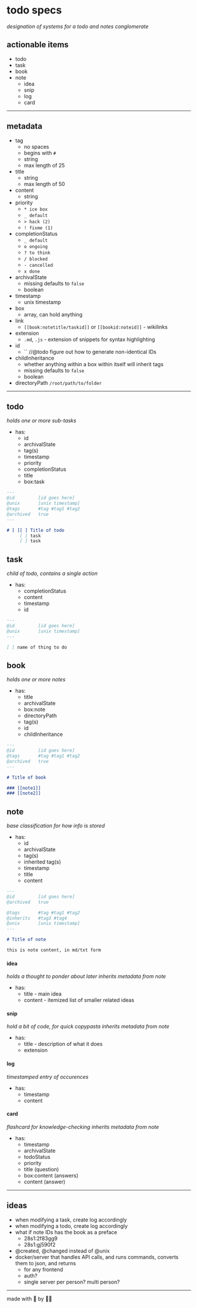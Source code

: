 # todo specs
_designation of systems for a todo and notes conglomerate_

## actionable items
* todo
* task
* book
* note
  * idea
  * snip
  * log
  * card

---
  
## metadata
* tag
  * no spaces
  * begins with `#`
  * string
  * max length of 25 
* title
  * string
  * max length of 50
* content
  * string
* priority
  * `* ice box`
  * `_ default`
  * `> hack (2)`
  * `! fixme (1)`
* completionStatus
  * `_ default`
  * `o ongoing`
  * `? to think`
  * `/ blocked`
  * `- cancelled`
  * `x done`
* archivalState
  * missing defaults to `false`
  * boolean
* timestamp
  * unix timestamp
* box
  * array, can hold anything
* link
  * `[[book:notetitle/taskid]]` or `[[bookid:noteid]]` - wikilinks
* extension
  * `.md`, `.js` - extension of snippets for syntax highlighting
* id
  * `` //@todo figure out how to generate non-identical IDs
* childInheritance
  * whether anything within a box within itself will inherit tags
  * missing defaults to `false`
  * boolean
* directoryPath
  `/root/path/to/folder`

---

## todo
_holds one or more sub-tasks_

* has:
  * id
  * archivalState
  * tag(s)
  * timestamp
  * priority
  * completionStatus
  * title
  * box:task

```md
---
@id         [id goes here]
@unix       [unix timestamp]
@tags       #tag #tag1 #tag2
@archived   true 
---

# [ ][ ] Title of todo
     [ ] task
     [ ] task
```


## task
_child of todo, contains a single action_

* has:
  * completionStatus
  * content
  * timestamp
  * id

```md
---
@id         [id goes here]
@unix       [unix timestamp]
---

[ ] name of thing to do
```


## book
_holds one or more notes_

* has: 
  * title
  * archivalState
  * box:note
  * directoryPath
  * tag(s)
  * id
  * childInheritance

```md
---
@id         [id goes here]
@tags       #tag #tag1 #tag2
@archived   true 
---

# Title of book

### [[note1]]
### [[note2]]
```


## note
_base classification for how info is stored_

* has:
  * id
  * archivalState
  * tag(s)
  * inherited tag(s)
  * timestamp
  * title
  * content

```md
---
@id         [id goes here]
@archived   true 

@tags       #tag #tag1 #tag2
@inherits   #tag3 #tag4
@unix       [unix timestamp]
---

# Title of note

this is note content, in md/txt form
```


#### idea
_holds a thought to ponder about later_
_inherits metadata from note_

* has: 
  * title - main idea
  * content - itemized list of smaller related ideas


#### snip
_hold a bit of code, for quick copypasta_
_inherits metadata from note_

* has:
  * title - description of what it does
  * extension


#### log
_timestamped entry of occurences_

* has:
  * timestamp
  * content


#### card
_flashcard for knowledge-checking_
_inherits metadata from note_

* has: 
  * timestamp
  * archivalState
  * todoStatus
  * priority
  * title (question)
  * box:content (answers)
  * content (answer)

---

## ideas

* when modifying a task, create log accordingly
* when modifying a todo, create log accordingly
* what if note IDs has the book as a preface
  * 28s1:2f83gg9
  * 28s1:gj590f2
* @created, @changed instead of @unix
* docker/server that handles API calls, and runs commands, converts them to json, and returns
  * for any frontend
  * auth?
  * single server per person? multi person?

---

made with 💜 by 🐙🦐